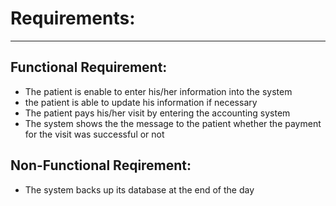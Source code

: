# Requirements:
----------------------------------------------
## Functional Requirement:
- The patient is enable to enter his/her information into the system
- the patient is able to update his information if necessary
- The patient pays his/her visit by entering the accounting system
- The system shows the the message to the patient whether the payment for the visit was successful or not


## Non-Functional Reqirement:
- The system backs up its database at the end of the day


